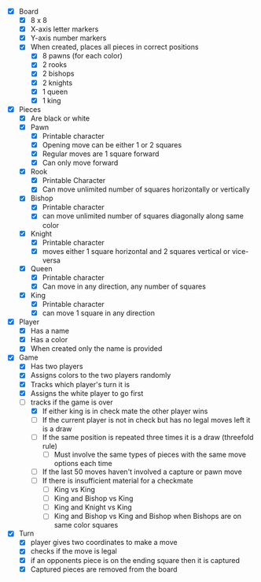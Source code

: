 - [x] Board
  - [x] 8 x 8
  - [x] X-axis letter markers
  - [x] Y-axis number markers
  - [x] When created, places all pieces in correct positions
    - [x] 8 pawns (for each color)
    - [x] 2 rooks
    - [x] 2 bishops
    - [x] 2 knights
    - [x] 1 queen
    - [x] 1 king
- [x] Pieces
  - [x] Are black or white
  - [x] Pawn
    - [x] Printable character
    - [x] Opening move can be either 1 or 2 squares
    - [x] Regular moves are 1 square forward
    - [x] Can only move forward
  - [x] Rook
    - [x] Printable Character
    - [x] Can move unlimited number of squares horizontally or vertically
  - [x] Bishop
    - [x] Printable character
    - [x] can move unlimited number of squares diagonally along same color
  - [x] Knight
    - [x] Printable character
    - [x] moves either 1 square horizontal and 2 squares vertical or vice-versa
  - [x] Queen
    - [x] Printable character
    - [x] Can move in any direction, any number of squares
  - [x] King
    - [x] Printable character
    - [x] can move 1 square in any direction
- [x] Player
  - [x] Has a name
  - [x] Has a color
  - [x] When created only the name is provided
- [x] Game
  - [x] Has two players
  - [x] Assigns colors to the two players randomly
  - [x] Tracks which player's turn it is
  - [x] Assigns the white player to go first
  - [ ] tracks if the game is over
    - [x] If either king is in check mate the other player wins
    - [ ] If the current player is not in check but has no legal moves left it is a draw
    - [ ] If the same position is repeated three times it is a draw (threefold rule)
      - [ ] Must involve the same types of pieces with the same move options each time
    - [ ] If the last 50 moves haven't involved a capture or pawn move
    - [ ] If there is insufficient material for a checkmate
      - [ ] King vs King
      - [ ] King and Bishop vs King
      - [ ] King and Knight vs King
      - [ ] King and Bishop vs King and Bishop when Bishops are on same color squares
- [x] Turn
  - [x] player gives two coordinates to make a move
  - [x] checks if the move is legal
  - [x] if an opponents piece is on the ending square then it is captured
  - [x] Captured pieces are removed from the board
